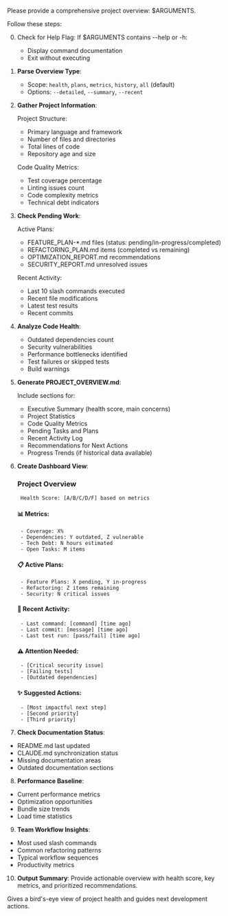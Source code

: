 Please provide a comprehensive project overview: $ARGUMENTS.

Follow these steps:

0. Check for Help Flag:
   If $ARGUMENTS contains --help or -h:
   - Display command documentation
   - Exit without executing

1. **Parse Overview Type**:
   - Scope: `health`, `plans`, `metrics`, `history`, `all` (default)
   - Options: `--detailed`, `--summary`, `--recent`

2. **Gather Project Information**:
   
   Project Structure:
   - Primary language and framework
   - Number of files and directories
   - Total lines of code
   - Repository age and size
   
   Code Quality Metrics:
   - Test coverage percentage
   - Linting issues count
   - Code complexity metrics
   - Technical debt indicators

3. **Check Pending Work**:
   
   Active Plans:
   - FEATURE_PLAN-*.md files (status: pending/in-progress/completed)
   - REFACTORING_PLAN.md items (completed vs remaining)
   - OPTIMIZATION_REPORT.md recommendations
   - SECURITY_REPORT.md unresolved issues
   
   Recent Activity:
   - Last 10 slash commands executed
   - Recent file modifications
   - Latest test results
   - Recent commits

4. **Analyze Code Health**:
   - Outdated dependencies count
   - Security vulnerabilities
   - Performance bottlenecks identified
   - Test failures or skipped tests
   - Build warnings

5. **Generate PROJECT_OVERVIEW.md**:
   
   Include sections for:
   - Executive Summary (health score, main concerns)
   - Project Statistics
   - Code Quality Metrics
   - Pending Tasks and Plans
   - Recent Activity Log
   - Recommendations for Next Actions
   - Progress Trends (if historical data available)

6. **Create Dashboard View**:
    ### Project Overview
        Health Score: [A/B/C/D/F] based on metrics
   
    #### 📊 Metrics:

        - Coverage: X%
        - Dependencies: Y outdated, Z vulnerable
        - Tech Debt: N hours estimated
        - Open Tasks: M items

    #### 📋 Active Plans:

        - Feature Plans: X pending, Y in-progress
        - Refactoring: Z items remaining
        - Security: N critical issues

    #### 🏃 Recent Activity:

        - Last command: [command] [time ago]
        - Last commit: [message] [time ago]
        - Last test run: [pass/fail] [time ago]

    #### ⚠️ Attention Needed:

        - [Critical security issue]
        - [Failing tests]
        - [Outdated dependencies]

    #### ✨ Suggested Actions:

        - [Most impactful next step]
        - [Second priority]
        - [Third priority]

7. **Check Documentation Status**:
- README.md last updated
- CLAUDE.md synchronization status
- Missing documentation areas
- Outdated documentation sections

8. **Performance Baseline**:
- Current performance metrics
- Optimization opportunities
- Bundle size trends
- Load time statistics

9. **Team Workflow Insights**:
- Most used slash commands
- Common refactoring patterns
- Typical workflow sequences
- Productivity metrics

10. **Output Summary**:
 Provide actionable overview with health score, key metrics, and prioritized recommendations.

Gives a bird's-eye view of project health and guides next development actions.
